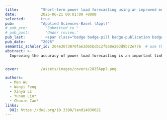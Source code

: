 ```yaml
---
title:          "Short-term power load forecasting using an improved model integrating GCN and Transformer"
date:           2025-06-21 00:01:00 +0800
selected:       true
pub:            "Applied Sciences-Basel (Appl)"
# pub_pre:        "Submitted to "
# pub_post:       'Under review.'
pub_last:       ' <span class="badge badge-pill badge-publication badge-success" style="background-color:red">SCI-Q2</span>'
pub_date:       "2025"
semantic_scholar_id: 204e3073870fae3d05bcbc2f6a8e263d9b72e776  # use this to retrieve citation count
abstract: >-
  Improving the accuracy of power load forecasting is an important link in the optimization of power systems. Most of the existing studies in the short-term load forecasting task at present have the problem of insufficient extraction of multi-scale features. Therefore, in order to improve prediction accuracy, this study designs a short-term power load forecasting model integrating multi-scale GCN and the improved Transformer, as well as the prediction method based on this model....


cover:          /assets/images/covers/2025Appl.png

authors:
  - Man Wu
  - Wanyi Feng
  - Xinya Li
  - Yunan Liu*
  - Chuxin Cao*
links:
  DOI: https://doi.org/10.3390/land14030621
---
```

